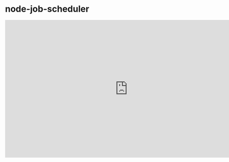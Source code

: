 # node-job-scheduler

<iframe style="border:none" width="800" height="450" src="https://whimsical.com/embed/V48VaxVKLBoHz4LykzMVaF@2Ux7TurymN8kZ4Wk1Xz5"></iframe>
